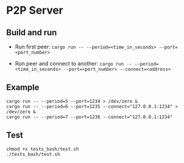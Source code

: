 # P2P Server

## Build and run

* Run first peer: `cargo run -- --period=<time_in_seconds> --port=<port_number>`

* Run peer and connect to another: `cargo run -- --period=<time_in_seconds> --port=<port_number> --connect=<address>`

## Example

```
cargo run -- --period=5 --port=1234 > /dev/zero &
cargo run -- --period=6 --port=1235 --connect="127.0.0.1:1234" > /dev/zero &
cargo run -- --period=7 --port=1236 --connect="127.0.0.1:1234"
```

## Test

```
chmod +x tests_bash/test.sh
./tests_bash/test.sh
```